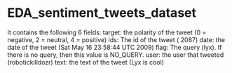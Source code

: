 # EDA_sentiment_tweets_dataset
It contains the following 6 fields:  target: the polarity of the tweet (0 = negative, 2 = neutral, 4 = positive)   ids: The id of the tweet ( 2087)   date: the date of the tweet (Sat May 16 23:58:44 UTC 2009)   flag: The query (lyx). If there is no query, then this value is NO_QUERY.   user: the user that tweeted (robotickilldozr)   text: the text of the tweet (Lyx is cool)
